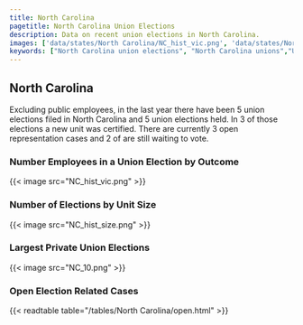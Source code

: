 ```yaml
---
title: North Carolina
pagetitle: North Carolina Union Elections
description: Data on recent union elections in North Carolina.
images: ['data/states/North Carolina/NC_hist_vic.png', 'data/states/North Carolina/NC_hist_size.png', 'data/states/North Carolina/NC_10.png']
keywords: ["North Carolina union elections", "North Carolina unions","Union elections"]
---
```

##  North Carolina

Excluding public employees, in the last year there have been 5 union elections filed in North Carolina and 5 union elections held. In 3 of those elections a new unit was certified. There are currently 3 open representation cases and 2 of are still waiting to vote.

### Number Employees in a Union Election by Outcome
{{< image src="NC_hist_vic.png" >}}

### Number of Elections by Unit Size
{{< image src="NC_hist_size.png" >}}

### Largest Private Union Elections
{{< image src="NC_10.png" >}}

### Open Election Related Cases
{{< readtable table="/tables/North Carolina/open.html" >}}

